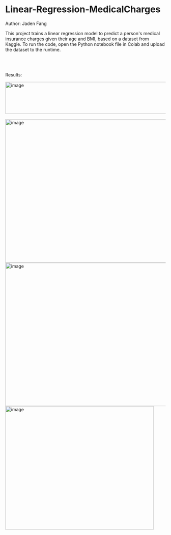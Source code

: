 # Linear-Regression-MedicalCharges

Author: Jaden Fang

This project trains a linear regression model to predict a person's medical insurance charges given their age and BMI, based on a dataset from Kaggle.
To run the code, open the Python notebook file in Colab and upload the dataset to the runtime.

<br />
<br />


Results:
<br />

<img width="853" height="100" alt="image" src="https://github.com/user-attachments/assets/f4c3cfdb-8b16-4391-bed6-7a6fe79ad70c" /> 
<br />
<br />

<img width="644" height="451" alt="image" src="https://github.com/user-attachments/assets/64318108-f780-4ee5-8b0d-39055b970237" /> 
<br />

<img width="611" height="450" alt="image" src="https://github.com/user-attachments/assets/13ca4162-2a4f-44bc-9f97-a03521c4074c" /> 
<br />

<img width="466" height="388" alt="image" src="https://github.com/user-attachments/assets/aa3524aa-3017-4ab9-b922-13bf39d0f97e" />





